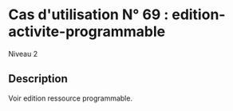 
# Cas d'utilisation N° 69 :  edition-activite-programmable

Niveau 2

##	Description

Voir edition ressource programmable.
